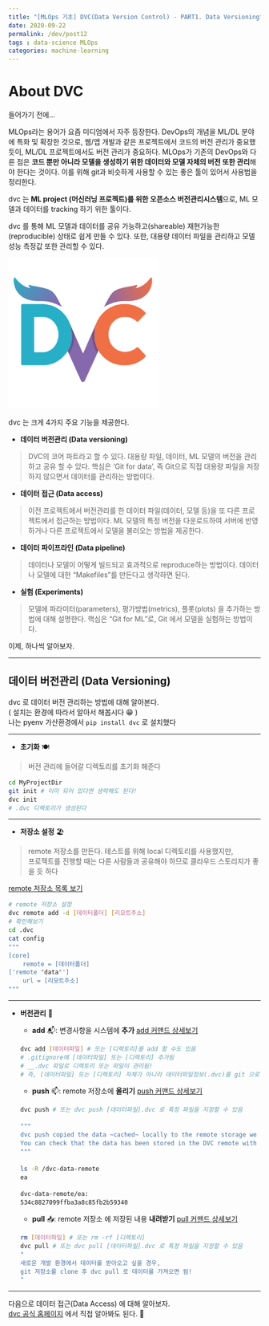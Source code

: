 ```yaml
---
title: "[MLOps 기초] DVC(Data Version Control) - PART1. Data Versioning"
date: 2020-09-22
permalink: /dev/post12
tags : data-science MLOps
categories: machine-learning
---
```


# About DVC
들어가기 전에… 

MLOps라는 용어가 요즘 미디엄에서 자주 등장한다. DevOps의 개념을 ML/DL 분야에 특화 및 확장한 것으로, 웹/앱 개발과 같은 프로젝트에서 코드의 버전 관리가 중요했듯이, ML/DL 프로젝트에서도 버전 관리가 중요하다. MLOps가 기존의 DevOps와 다른 점은 **코드 뿐만 아니라 모델을 생성하기 위한 데이터와 모델 자체의 버전 또한 관리**해야 한다는 것이다. 이를 위해 git과 비슷하게 사용할 수 있는 좋은 툴이 있어서 사용법을 정리한다.

dvc 는 **ML project (머신러닝 프로젝트)를 위한 오픈소스 버전관리시스템**으로, ML 모델과 데이터를 tracking 하기 위한 툴이다. 

dvc 를 통해 ML 모델과 데이터를 공유 가능하고(shareable) 재현가능한(reproducible) 상태로 쉽게 만들 수 있다. 또한, 대용량 데이터 파일을 관리하고 모델 성능 측정값 또한 관리할 수 있다. 

<img src="/assets/images/dvc-icon.png" width="300" height="300">


dvc 는 크게 4가지 주요 기능을 제공한다. 

- **데이터 버전관리 (Data versioning)** 

> DVC의 코어 파트라고 할 수 있다. 대용량 파일, 데이터, ML 모델의 버전을 관리하고 공유 할 수 있다. 핵심은 ‘Git for data’, 즉 Git으로 직접 대용량 파일을 저장하지 않으면서 데이터를 관리하는 방법이다. 

- **데이터 접근 (Data access)**

> 이전 프로젝트에서 버전관리를 한 데이터 파일(데이터, 모델 등)을 또 다른 프로젝트에서 접근하는 방법이다. ML 모델의 특정 버전을 다운로드하여 서버에 반영하거나 다른 프로젝트에서 모델을 불러오는 방법을 제공한다. 

- **데이터 파이프라인 (Data pipeline)**

> 데이터나 모델이 어떻게 빌드되고 효과적으로 reproduce하는 방법이다. 데이터나 모델에 대한 “Makefiles”를 만든다고 생각하면 된다. 

- **실험 (Experiments)**

> 모델에 파라미터(parameters), 평가방법(metrics), 플롯(plots) 을 추가하는 방법에 대해 설명한다. 핵심은 “Git for ML”로, Git 에서 모델을 실험하는 방법이다. 

이제, 하나씩 알아보자. 

---

## 데이터 버전관리 (Data Versioning)

dvc 로 데이터 버전 관리하는 방법에 대해 알아본다. <br>
( 설치는 환경에 따라서 알아서 해봅시다 😁  ) <br>
나는 pyenv  가산환경에서 `pip install dvc` 로 설치했다 <br>

---
 
- **초기화** 🍽

> 버전 관리에 들어갈 디렉토리를 초기화 해준다 

```bash
cd MyProjectDir
git init # 이미 되어 있다면 생략해도 된다!
dvc init 
# .dvc 디렉토리가 생성된다
```

---

- **저장소 설정** 🏖

> remote 저장소를 만든다. 테스트를 위해 local 디렉토리를 사용했지만, <br>
> 프로젝트를 진행할 때는 다른 사람들과 공유해야 하므로 클라우드 스토리지가 좋을 듯 하다

[remote 저장소 목록 보기](https://dvc.org/doc/command-reference/remote/add#supported-storage-types)

```bash
# remote 저장소 설정
dvc remote add -d [데이터폴더] [리모트주소]
# 확인해보기
cd .dvc
cat config
"""
[core]
    remote = [데이터폴더]
['remote "data"']
    url = [리모트주소]
"""
```

---

- **버전관리** 📨

    - **add**  📬:   변경사항을 시스템에 **추가** [add 커맨드 상세보기](https://dvc.org/doc/command-reference/add)

    ```bash
    dvc add [데이터파일] # 또는 [디렉토리]를 add 할 수도 있음
    # .gitignore에 [데이터파일] 또는 [디렉토리] 추가됨
    # __.dvc 파일로 디렉토리 또는 파일이 관리됨! 
    # 즉, [데이터파일] 또는 [디렉토리] 자체가 아니라 데이터파일정보(.dvc)를 git 으로 올리게 됨!
    ```

    - **push** 📫:  remote 저장소에 **올리기**   [push 커맨드 상세보기](https://dvc.org/doc/command-reference/push)

    ```bash
    dvc push # 또는 dvc push [데이터파일].dvc 로 특정 파일을 지정할 수 있음

    """
    dvc push copied the data ~cached~ locally to the remote storage we set up earlier. 
    You can check that the data has been stored in the DVC remote with
    """

    ls -R /dvc-data-remote
    ea

    dvc-data-remote/ea:
    534c8827099ffba3a8c85fb2b59340
    ```

    -  **pull** 📥: remote 저장소 에 저장된 내용 **내려받기** [pull 커맨드 상세보기](https://dvc.org/doc/command-reference/pull)

    ```bash
    rm [데이터파일] # 또는 rm -rf [디렉토리]
    dvc pull # 또는 dvc pull [데이터파일].dvc 로 특정 파일을 지정할 수 있음
    "
    새로운 개발 환경에서 데이터를 받아오고 싶을 경우, 
    git 저장소를 clone 후 dvc pull 로 데이터를 가져오면 됨!
    "
    ```

---

다음으로 데이터 접근(Data Access) 에 대해 알아보자. <br>
[dvc 공식 홈페이지](https://dvc.org/) 에서 직접 알아봐도 된다. 🤣


